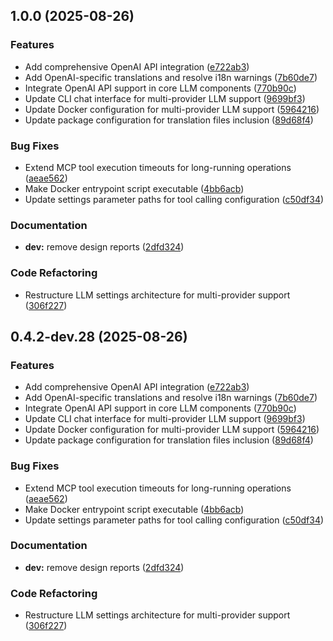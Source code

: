## 1.0.0 (2025-08-26)


### Features

* Add comprehensive OpenAI API integration ([e722ab3](https://github.com/CrackingShells/Hatchling/commit/e722ab390b7444d1a0eec4a06466c9668accc54b))
* Add OpenAI-specific translations and resolve i18n warnings ([7b60de7](https://github.com/CrackingShells/Hatchling/commit/7b60de79d48b83e65df12411f3e0561eefd19084))
* Integrate OpenAI API support in core LLM components ([770b90c](https://github.com/CrackingShells/Hatchling/commit/770b90c8b42ffa923560e0ec1fbecf1e15fb51e7))
* Update CLI chat interface for multi-provider LLM support ([9699bf3](https://github.com/CrackingShells/Hatchling/commit/9699bf3c163b5429f5d2422c55d1d75a1ba65aaf))
* Update Docker configuration for multi-provider LLM support ([5964216](https://github.com/CrackingShells/Hatchling/commit/5964216e1f61d9fd898ff8ece42cb9790844924d))
* Update package configuration for translation files inclusion ([89d68f4](https://github.com/CrackingShells/Hatchling/commit/89d68f4f18900f7d69836a6b30debc24abe150de))


### Bug Fixes

* Extend MCP tool execution timeouts for long-running operations ([aeae562](https://github.com/CrackingShells/Hatchling/commit/aeae5625f4778b7cc19ea325ee3868ea9e58d7a2))
* Make Docker entrypoint script executable ([4bb6acb](https://github.com/CrackingShells/Hatchling/commit/4bb6acb6cd0de45889c8775a9a3bb83b7f3b9e87))
* Update settings parameter paths for tool calling configuration ([c50df34](https://github.com/CrackingShells/Hatchling/commit/c50df344490d95821a1e22491cc87e55a1cbb271))


### Documentation

* **dev:** remove design reports ([2dfd324](https://github.com/CrackingShells/Hatchling/commit/2dfd324689062f9622b5c9468414133aa6493a88))


### Code Refactoring

* Restructure LLM settings architecture for multi-provider support ([306f227](https://github.com/CrackingShells/Hatchling/commit/306f2276b956d198b2025d3f05764d6386e64235))

## 0.4.2-dev.28 (2025-08-26)


### Features

* Add comprehensive OpenAI API integration ([e722ab3](https://github.com/CrackingShells/Hatchling/commit/e722ab390b7444d1a0eec4a06466c9668accc54b))
* Add OpenAI-specific translations and resolve i18n warnings ([7b60de7](https://github.com/CrackingShells/Hatchling/commit/7b60de79d48b83e65df12411f3e0561eefd19084))
* Integrate OpenAI API support in core LLM components ([770b90c](https://github.com/CrackingShells/Hatchling/commit/770b90c8b42ffa923560e0ec1fbecf1e15fb51e7))
* Update CLI chat interface for multi-provider LLM support ([9699bf3](https://github.com/CrackingShells/Hatchling/commit/9699bf3c163b5429f5d2422c55d1d75a1ba65aaf))
* Update Docker configuration for multi-provider LLM support ([5964216](https://github.com/CrackingShells/Hatchling/commit/5964216e1f61d9fd898ff8ece42cb9790844924d))
* Update package configuration for translation files inclusion ([89d68f4](https://github.com/CrackingShells/Hatchling/commit/89d68f4f18900f7d69836a6b30debc24abe150de))


### Bug Fixes

* Extend MCP tool execution timeouts for long-running operations ([aeae562](https://github.com/CrackingShells/Hatchling/commit/aeae5625f4778b7cc19ea325ee3868ea9e58d7a2))
* Make Docker entrypoint script executable ([4bb6acb](https://github.com/CrackingShells/Hatchling/commit/4bb6acb6cd0de45889c8775a9a3bb83b7f3b9e87))
* Update settings parameter paths for tool calling configuration ([c50df34](https://github.com/CrackingShells/Hatchling/commit/c50df344490d95821a1e22491cc87e55a1cbb271))


### Documentation

* **dev:** remove design reports ([2dfd324](https://github.com/CrackingShells/Hatchling/commit/2dfd324689062f9622b5c9468414133aa6493a88))


### Code Refactoring

* Restructure LLM settings architecture for multi-provider support ([306f227](https://github.com/CrackingShells/Hatchling/commit/306f2276b956d198b2025d3f05764d6386e64235))
